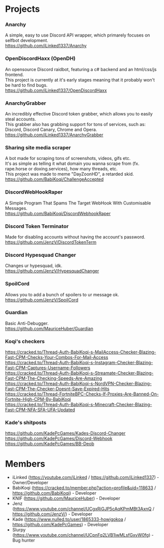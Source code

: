 # Projects

### Anarchy
A simple, easy to use Discord API wrapper, which primarely focuses on selfbot development.<br>
https://github.com/iLinked1337/Anarchy<br>

### OpenDiscordHaxx (OpenDH)
An opensource Discord raidbot, featuring a c# backend and an html/css/js frontend.<br>
This project is currently at it's early stages meaning that it probably won't be hard to find bugs.<br>
https://github.com/iLinked1337/OpenDiscordHaxx<br>

### AnarchyGrabber
An incredibly effective Discord token grabber, which allows you to easily steal accounts.<br>
This grabber also has grabbing support for tons of services, such as: Discord, Discord Canary, Chrome and Opera.<br>
https://github.com/iLinked1337/AnarchyGrabber<br>

### Sharing site media scraper
A bot made for scraping tons of screenshots, videos, gifs etc.<br>
It's as simple as telling it what domain you wanna scrape from (fx. rape.horse or doxing.services), how many threads, etc.<br>
This project was made to meme "DayZoonHD", a retarded skid.<br>
https://github.com/BabiKoqi/ChallengeAccepted<br>

### DiscordWebHookRaper
A Simple Program That Spams The Target WebHook With Customisable Messages.<br>
https://github.com/BabiKoqi/DiscordWebhookRaper<br>

### Discord Token Terminator
Made for disabling accounts without having the account's password.<br>
https://github.com/JenzV/DiscordTokenTerm<br>

### Discord Hypesquad Changer
Changes ur hypesquad, idk.<br>
https://github.com/JenzV/HypesquadChanger<br>

### SpoilCord
Allows you to add a bunch of spoilers to ur message ok.<br>
https://github.com/JenzV/SpoilCord<br>

### Guardian
Basic Anti-Debugger.<br>
https://github.com/MauriceHuber/Guardian<br>

### Koqi's checkers
https://cracked.to/Thread-Auth-BabiKoqi-s-MailAccess-Checker-Blazing-Fast-CPM-Checks-Your-Combos-For-Mail-Access<br>
https://cracked.to/Thread-Auth-BabiKoqi-s-Instagram-Checker-Blazing-Fast-CPM-Captures-Username-Followers<br>
https://cracked.to/Thread-Auth-BabiKoqi-s-Streamate-Checker-Blazing-Fast-CPM-The-Checking-Speeds-Are-Amazing<br>
https://cracked.to/Thread-Auth-BabiKoqi-s-NordVPN-Checker-Blazing-Fast-CPM-The-Checker-Doesnt-Save-Expired-Hits<br>
https://cracked.to/Thread-FortniteBPC-Checks-If-Proxies-Are-Banned-On-Fortnite-High-CPM-By-BabiKoqi<br>
https://cracked.to/Thread-Auth-BabiKoqi-s-Minecraft-Checker-Blazing-Fast-CPM-NFA-SFA-UFA-Updated<br>

### Kade's shitposts
https://github.com/KadePcGames/Kades-Discord-Changer<br>
https://github.com/KadePcGames/Discord-Webhook<br>
https://github.com/KadePcGames/BB-Deob<br>

# Members
- iLinked (https://youtube.com/iLinked / https://github.com/iLinked1337) - Owner/Developer
- BabiKoqi (https://cracked.to/member.php?action=profile&uid=118633 / https://github.com/BabiKoqi) - Developer
- KNIF (https://github.com/MauriceHuber) - Developer
- Jenz (https://www.youtube.com/channel/UCgxRiGJP5cAqKPmMBt3AxnQ / https://github.com/JenzV/) - Developer
- Kade (https://www.nulled.to/user/1865333-howigokoa / https://github.com/KadePcGames) - Developer
- Slurpy (https://www.youtube.com/channel/UCpnFq2LVB1iwMLsfGxvW0fg) - Bug hunter

